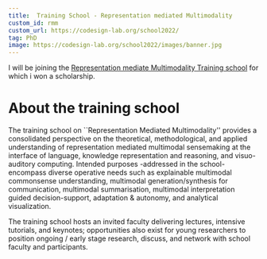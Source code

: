 ```yaml
---
title:  Training School - Representation mediated Multimodality
custom_id: rmm
custom_url: https://codesign-lab.org/school2022/
tag: PhD
image: https://codesign-lab.org/school2022/images/banner.jpg
---
```


 
I will be joining the  [Representation mediate Multimodality Training school](https://codesign-lab.org/school2022/images/banner.jpg) for which i won a scholarship. 

# About the training school

The training school on ``Representation Mediated Multimodality'' provides a consolidated perspective on the theoretical, methodological, and applied understanding of representation mediated multimodal sensemaking at the interface of language, knowledge representation and reasoning, and visuo-auditory computing. Intended purposes -addressed in the school- encompass diverse operative needs such as explainable multimodal commonsense understanding, multimodal generation/synthesis for communication, multimodal summarisation, multimodal interpretation guided decision-support, adaptation & autonomy, and analytical visualization.

The training school hosts an invited faculty delivering lectures, intensive tutorials, and keynotes; opportunities also exist for young researchers to position ongoing / early stage research, discuss, and network with school faculty and participants. 